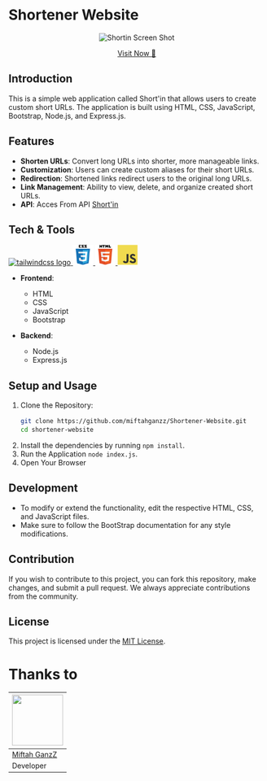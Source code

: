 # Shortener Website

<p align="center">
  <img src="https://raw.githubusercontent.com/miftahganzz/Shortener-Website/main/assets/preview.png" alt="Shortin Screen Shot">
</p>

<p align="center">
<a href="https://shortin.my.id" target="_blank">Visit Now 🚀</a>
</p>

## Introduction

This is a simple web application called Short'in that allows users to create custom short URLs. The application is built using HTML, CSS, JavaScript, Bootstrap, Node.js, and Express.js.

## Features

- **Shorten URLs**: Convert long URLs into shorter, more manageable links.
- **Customization**: Users can create custom aliases for their short URLs.
- **Redirection**: Shortened links redirect users to the original long URLs.
- **Link Management**: Ability to view, delete, and organize created short URLs.
- **API**: Acces From API [Short'in]("https://shortin.my.id/shortlink?url=")

## Tech & Tools
<p align="left"> <a href="https://getbootstrap.com" target="_blank" rel="noreferrer"> <img src="https://cdn.jsdelivr.net/gh/devicons/devicon/icons/tailwindcss/tailwindcss-original-wordmark.svg" height="40" alt="tailwindcss logo"  />
<img src="https://raw.githubusercontent.com/devicons/devicon/master/icons/css3/css3-original-wordmark.svg" alt="css3" width="40" height="40"/> </a> <a href="https://expressjs.com" target="_blank" rel="noreferrer">
<img src="https://raw.githubusercontent.com/devicons/devicon/master/icons/html5/html5-original-wordmark.svg" alt="html5" width="40" height="40"/> </a> <a href="https://www.java.com" target="_blank" rel="noreferrer">
<img src="https://raw.githubusercontent.com/devicons/devicon/master/icons/javascript/javascript-original.svg" alt="javascript" width="40" height="40"/> </a> <a href="https://www.mongodb.com/" target="_blank" rel="noreferrer"> </a> </p>

- **Frontend**:
  - HTML
  - CSS
  - JavaScript
  - Bootstrap

- **Backend**:
  - Node.js
  - Express.js
  
## Setup and Usage

1. Clone the Repository:
   ``` bash
   git clone https://github.com/miftahganzz/Shortener-Website.git
   cd shortener-website
   ```
2. Install the dependencies by running `npm install`.
3. Run the Application `node index.js`.
4. Open Your Browser

## Development
* To modify or extend the functionality, edit the respective HTML, CSS, and JavaScript files.
* Make sure to follow the BootStrap documentation for any style modifications.

## Contribution

If you wish to contribute to this project, you can fork this repository, make changes, and submit a pull request. We always appreciate contributions from the community.

## License
This project is licensed under the [MIT License](LICENSE).

# Thanks to
<a href="https://github.com/miftahganzz"><img src="https://github.com/miftahganzz.png?size=100" width="100" height="100"></a> |
---|
[Miftah GanzZ](https://github.com/miftahganzz)  |
Developer |
